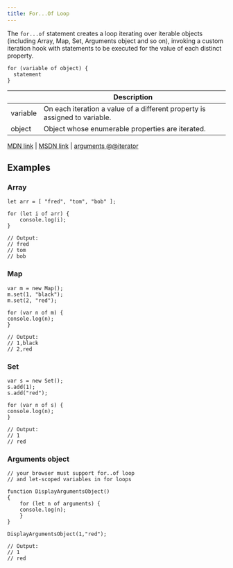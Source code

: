 ```yaml
---
title: For...Of Loop
---
```

The `for...of` statement creates a loop iterating over iterable objects (including Array, Map, Set, Arguments object and so on), invoking a custom iteration hook with statements to be executed for the value of each distinct property.

    for (variable of object) {
      statement
    }

| | Description |  
|----------|-------------------------------------|  
| variable | On each iteration a value of a different property is assigned to variable. |  
| object | Object whose enumerable properties are iterated. |

<a href='https://developer.mozilla.org/en/docs/Web/JavaScript/Reference/Statements/for...of' target='_blank' rel='nofollow'>MDN link</a> | <a href='https://msdn.microsoft.com/library/dn858238%28v=vs.94%29.aspx?f=255&MSPPError=-2147217396' target='_blank' rel='nofollow'>MSDN link</a> | <a href='https://developer.mozilla.org/en-US/docs/Web/JavaScript/Reference/Functions/arguments/@@iterator' target='_blank' rel='nofollow'>arguments @@iterator</a>

## Examples

### Array

    let arr = [ "fred", "tom", "bob" ];

    for (let i of arr) {
        console.log(i);
    }

    // Output:
    // fred
    // tom
    // bob

### Map

    var m = new Map();
    m.set(1, "black");
    m.set(2, "red");

    for (var n of m) {
    console.log(n);
    }

    // Output:
    // 1,black
    // 2,red

### Set

    var s = new Set();
    s.add(1);
    s.add("red");

    for (var n of s) {
    console.log(n);
    }

    // Output:
    // 1
    // red

### Arguments object

    // your browser must support for..of loop
    // and let-scoped variables in for loops

    function DisplayArgumentsObject()
    {
        for (let n of arguments) {
        console.log(n);
        }
    }

    DisplayArgumentsObject(1,"red");

    // Output:
    // 1
    // red
